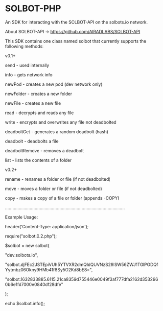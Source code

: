 # SOLBOT-PHP

An SDK for interacting with the SOLBOT-API on the solbots.io network.

About SOLBOT-API -> https://github.com/AIRADLABS/SOLBOT-API

This SDK contains one class named solbot that currently supports the following methods:

v0.1+

send - used internally

info - gets network info

newPod - creates a new pod (dev network only)

newFolder - creates a new folder

newFile - creates a new file

read - decrypts and reads any file

write - encrypts and overwrites any file not deadbolted

deadboltGet - generates a random deadbolt (hash)

deadbolt - deadbolts a file

deadboltRemove - removes a deadbolt

list - lists the contents of a folder

v0.2+

rename - renames a folder or file (if not deadbolted)

move - moves a folder or file (if not deadbolted)

copy - makes a copy of a file or folder (appends -COPY)

.................................................................................................

Example Usage:

header('Content-Type: application/json');

require("solbot.0.2.php");

$solbot = new solbot(

"dev.solbots.io",

"solbot.djFEc2JSTEpiVUh5YTVXR2dmQldQUVNzS29lSW56ZWJ1TGlPODQ1Yytmbz06Okny9HMb41f8Sy5O2Kd8bE8=",

"solbot.1632833885.6115.21ca8359d755446e0049f3af777dfa2162d3532960b6e1fd7000e0840df28dfe"

);

echo $solbot.info();
